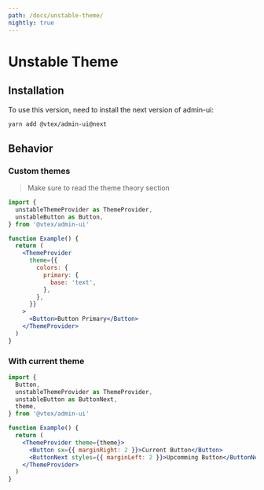 ```yaml
---
path: /docs/unstable-theme/
nightly: true
---
```


# Unstable Theme

## Installation

To use this version, need to install the next version of admin-ui:

```sh
yarn add @vtex/admin-ui@next
```

## Behavior

### Custom themes

> Make sure to read the theme theory section

```jsx
import {
  unstableThemeProvider as ThemeProvider,
  unstableButton as Button,
} from '@vtex/admin-ui'

function Example() {
  return (
    <ThemeProvider
      theme={{
        colors: {
          primary: {
            base: 'text',
          },
        },
      }}
    >
      <Button>Button Primary</Button>
    </ThemeProvider>
  )
}
```

### With current theme

```jsx
import {
  Button,
  unstableThemeProvider as ThemeProvider,
  unstableButton as ButtonNext,
  theme,
} from '@vtex/admin-ui'

function Example() {
  return (
    <ThemeProvider theme={theme}>
      <Button sx={{ marginRight: 2 }}>Current Button</Button>
      <ButtonNext styles={{ marginLeft: 2 }}>Upcomming Button</ButtonNext>
    </ThemeProvider>
  )
}
```

<proptypes component="unstableThemeProvider">
